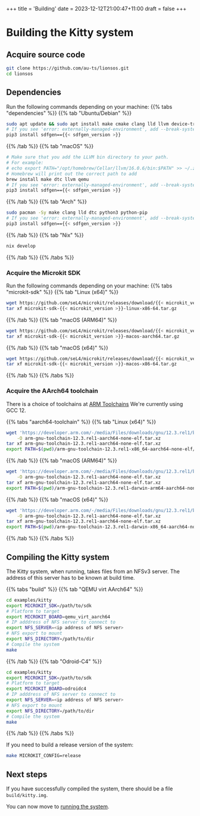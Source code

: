 +++
title = 'Building'
date = 2023-12-12T21:00:47+11:00
draft = false
+++

# Building the Kitty system

## Acquire source code

```sh
git clone https://github.com/au-ts/lionsos.git
cd lionsos
```

## Dependencies

Run the following commands depending on your machine:
{{% tabs "dependencies" %}}
{{% tab "Ubuntu/Debian" %}}
```sh
sudo apt update && sudo apt install make cmake clang lld llvm device-tree-compiler unzip git qemu-system-arm python3 python3-pip
# If you see 'error: externally-managed-environment', add --break-system-packages
pip3 install sdfgen=={{< sdfgen_version >}}
```
{{% /tab %}}
{{% tab "macOS" %}}
```sh
# Make sure that you add the LLVM bin directory to your path.
# For example:
# echo export PATH="/opt/homebrew/Cellar/llvm/16.0.6/bin:$PATH" >> ~/.zshrc
# Homebrew will print out the correct path to add
brew install make dtc llvm qemu
# If you see 'error: externally-managed-environment', add --break-system-packages
pip3 install sdfgen=={{< sdfgen_version >}}
```
{{% /tab %}}
{{% tab "Arch" %}}
```sh
sudo pacman -Sy make clang lld dtc python3 python-pip
# If you see 'error: externally-managed-environment', add --break-system-packages
pip3 install sdfgen=={{< sdfgen_version >}}
```
{{% /tab %}}
{{% tab "Nix" %}}
```sh
nix develop
```
{{% /tab %}}
{{% /tabs %}}

### Acquire the Microkit SDK

Run the following commands depending on your machine:
{{% tabs "microkit-sdk" %}}
{{% tab "Linux (x64)" %}}

```sh
wget https://github.com/seL4/microkit/releases/download/{{< microkit_version >}}/microkit-sdk-{{< microkit_version >}}-linux-x86-64.tar.gz
tar xf microkit-sdk-{{< microkit_version >}}-linux-x86-64.tar.gz
```
{{% /tab %}}
{{% tab "macOS (ARM64)" %}}
```sh
wget https://github.com/seL4/microkit/releases/download/{{< microkit_version >}}/microkit-sdk-{{< microkit_version >}}-macos-aarch64.tar.gz
tar xf microkit-sdk-{{< microkit_version >}}-macos-aarch64.tar.gz
```
{{% /tab %}}
{{% tab "macOS (x64)" %}}
```sh
wget https://github.com/seL4/microkit/releases/download/{{< microkit_version >}}/microkit-sdk-{{< microkit_version >}}-macos-x86-64.tar.gz
tar xf microkit-sdk-{{< microkit_version >}}-macos-x86-64.tar.gz
```
{{% /tab %}}
{{% /tabs %}}

### Acquire the AArch64 toolchain

There is a choice of toolchains at [ARM Toolchains](https://developer.arm.com/downloads/-/arm-gnu-toolchain-downloads)
We're currently using GCC 12.

{{% tabs "aarch64-toolchain" %}}
{{% tab "Linux (x64)" %}}

```sh
wget 'https://developer.arm.com/-/media/Files/downloads/gnu/12.3.rel1/binrel/arm-gnu-toolchain-12.3.rel1-x86_64-aarch64-none-elf.tar.xz?rev=a8bbb76353aa44a69ce6b11fd560142d&hash=20124930455F791137DDEA1F0AF79B10' \
    -O arm-gnu-toolchain-12.3.rel1-aarch64-none-elf.tar.xz
tar xf arm-gnu-toolchain-12.3.rel1-aarch64-none-elf.tar.xz
export PATH=$(pwd)/arm-gnu-toolchain-12.3.rel1-x86_64-aarch64-none-elf/bin:$PATH
```
{{% /tab %}}
{{% tab "macOS (ARM64)" %}}
```sh
wget 'https://developer.arm.com/-/media/Files/downloads/gnu/12.3.rel1/binrel/arm-gnu-toolchain-12.3.rel1-darwin-arm64-aarch64-none-elf.tar.xz?rev=cc2c1d03bcfe414f82b9d5b30d3a3d0d&hash=FBA1F3807EC2AA946B3170422669D15A' \
    -O arm-gnu-toolchain-12.3.rel1-aarch64-none-elf.tar.xz
tar xf arm-gnu-toolchain-12.3.rel1-aarch64-none-elf.tar.xz
export PATH=$(pwd)/arm-gnu-toolchain-12.3.rel1-darwin-arm64-aarch64-none-elf/bin:$PATH
```
{{% /tab %}}
{{% tab "macOS (x64)" %}}
```sh
wget 'https://developer.arm.com/-/media/Files/downloads/gnu/12.3.rel1/binrel/arm-gnu-toolchain-12.3.rel1-darwin-x86_64-aarch64-none-elf.tar.xz?rev=78193d7740294ebe8dbaa671bb5011b2&hash=1DF8812C4FFB7B78C589E702CFDE4471' \
    -O arm-gnu-toolchain-12.3.rel1-aarch64-none-elf.tar.xz
tar xf arm-gnu-toolchain-12.3.rel1-aarch64-none-elf.tar.xz
export PATH=$(pwd)/arm-gnu-toolchain-12.3.rel1-darwin-x86_64-aarch64-none-elf/bin:$PATH
```
{{% /tab %}}
{{% /tabs %}}

## Compiling the Kitty system

The Kitty system, when running, takes files from an NFSv3 server.  The
address of this server has to be known at build time.

{{% tabs "build" %}}
{{% tab "QEMU virt AArch64" %}}
```sh
cd examples/kitty
export MICROKIT_SDK=/path/to/sdk
# Platform to target
export MICROKIT_BOARD=qemu_virt_aarch64
# IP adddress of NFS server to connect to
export NFS_SERVER=<ip address of NFS server>
# NFS export to mount
export NFS_DIRECTORY=/path/to/dir
# Compile the system
make
```
{{% /tab %}}
{{% tab "Odroid-C4" %}}
```sh
cd examples/kitty
export MICROKIT_SDK=/path/to/sdk
# Platform to target
export MICROKIT_BOARD=odroidc4
# IP adddress of NFS server to connect to
export NFS_SERVER=<ip address of NFS server>
# NFS export to mount
export NFS_DIRECTORY=/path/to/dir
# Compile the system
make
```
{{% /tab %}}
{{% /tabs %}}

If you need to build a release version of the system:
```sh
make MICROKIT_CONFIG=release
```

## Next steps

If you have successfully compiled the system, there should be a file
`build/kitty.img`.

You can now move to [running the system](../running).
